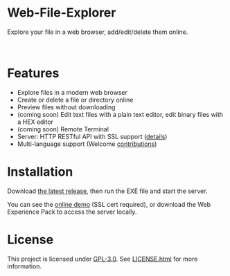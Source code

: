 # Web-File-Explorer

Explore your file in a web browser, add/edit/delete them online.

⁠
# Features
- Explore files in a modern web browser
- Create or delete a file or directory online
- Preview files without downloading
- (coming soon) Edit text files with a plain text editor, edit binary files with a HEX editor
- (coming soon) Remote Terminal
- Server: HTTP RESTful API with SSL support ([details](https://github.com/shc0743/Web-File-Explorer/blob/main/MyWebFileExplorer/README.md))
- Multi-language support (Welcome [contributions](#))


# Installation

Download [the latest release](https://github.com/shc0743/Web-File-Explorer/releases), then run the EXE file and start the server.

You can see the [online demo](https://shc0743.github.io/Web-File-Explorer/) (SSL cert required), or download the Web Experience Pack to access the server locally.

# License

This project is licensed under [GPL-3.0](https://www.gnu.org/licenses/gpl-3.0.html). See [LICENSE.html](https://github.com/shc0743/Web-File-Explorer/blob/main/LICENSE.html) for more information.


